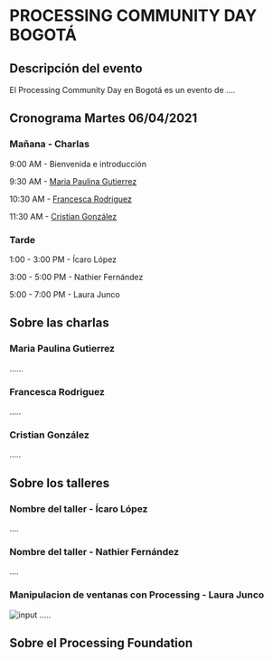 # PROCESSING COMMUNITY DAY BOGOTÁ

## Descripción del evento
El Processing Community Day en Bogotá es un evento de ....


## Cronograma Martes 06/04/2021

### Mañana - Charlas

9:00 AM - Bienvenida e introducción

9:30 AM - [Maria Paulina Gutierrez](https://about.me/mariapaulina)

10:30 AM - [Francesca Rodriguez](http://www.franrodriguezsawaya.com/)

11:30 AM - [Cristian González](https://tangibleinteraction.com/)

### Tarde
1:00 - 3:00 PM - Ícaro López

3:00 - 5:00 PM - Nathier Fernández

5:00 - 7:00 PM - Laura Junco

## Sobre las charlas

### Maria Paulina Gutierrez

......

### Francesca Rodriguez

.....

### Cristian González

.....


## Sobre los talleres

### Nombre del taller - Ícaro López

....

### Nombre del taller - Nathier Fernández

....

### Manipulacion de ventanas con Processing - Laura Junco


![input](https://github.com/pcdbogota/pcdbogota.github.io/Images/Laura-1.gif)
.....



## Sobre el Processing Foundation
